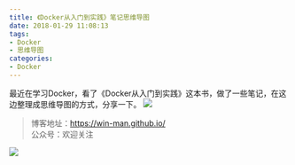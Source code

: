 ```yaml
---
title: 《Docker从入门到实践》笔记思维导图
date: 2018-01-29 11:08:13
tags:
- Docker
- 思维导图
categories:
- Docker
---
```

最近在学习Docker，看了《Docker从入门到实践》这本书，做了一些笔记，在这边整理成思维导图的方式，分享一下。
![](http://oc4wmeyj8.bkt.clouddn.com/Docker%E7%AC%94%E8%AE%B0%E6%80%9D%E7%BB%B4%E5%AF%BC%E5%9B%BE.png)
> 博客地址：https://win-man.github.io/  
> 公众号：欢迎关注  

![](https://user-gold-cdn.xitu.io/2018/8/16/165435ce71d2b88b?w=258&h=258&f=jpeg&s=26568)
